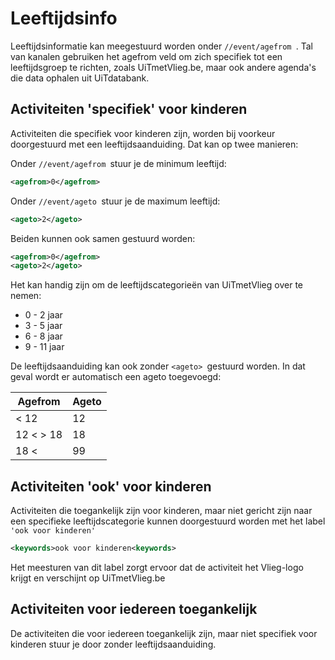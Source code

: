 ---
---

# Leeftijdsinfo

Leeftijdsinformatie kan meegestuurd worden onder ```//event/agefrom ```. Tal van kanalen gebruiken het agefrom veld om zich specifiek tot een leeftijdsgroep te richten, zoals UiTmetVlieg.be, maar ook andere agenda's die data ophalen uit UiTdatabank. 

## Activiteiten 'specifiek' voor kinderen 

Activiteiten die specifiek voor kinderen zijn, worden bij voorkeur doorgestuurd met een leeftijdsaanduiding. Dat kan op twee manieren:

Onder ```//event/agefrom ```stuur je de minimum leeftijd:

~~~ xml
<agefrom>0</agefrom>
~~~

Onder ```//event/ageto ```stuur je de maximum leeftijd:

~~~ xml
<ageto>2</ageto>
~~~

Beiden kunnen ook samen gestuurd worden:

~~~ xml
<agefrom>0</agefrom>
<ageto>2</ageto>
~~~

Het kan handig zijn om de leeftijdscategorieën van UiTmetVlieg over te nemen:

- 0 - 2 jaar
- 3 - 5 jaar
- 6 - 8 jaar
- 9 - 11 jaar


De leeftijdsaanduiding kan ook zonder ```<ageto> ```gestuurd worden. In dat geval wordt er automatisch een ageto toegevoegd:

| Agefrom | Ageto | 
| -- | -- |
| < 12 | 12 | 
| 12 < > 18 | 18 | 
| 18 <  | 99 | 

## Activiteiten 'ook' voor kinderen

Activiteiten die toegankelijk zijn voor kinderen, maar niet gericht zijn naar een specifieke leeftijdscategorie kunnen doorgestuurd worden met het label ```'ook voor kinderen' ```

~~~ xml
<keywords>ook voor kinderen<keywords>
~~~

Het meesturen van dit label zorgt ervoor dat de activiteit het Vlieg-logo krijgt en verschijnt op UiTmetVlieg.be 

## Activiteiten voor iedereen toegankelijk

De activiteiten die voor iedereen toegankelijk zijn, maar niet specifiek voor kinderen stuur je door zonder leeftijdsaanduiding.











 
